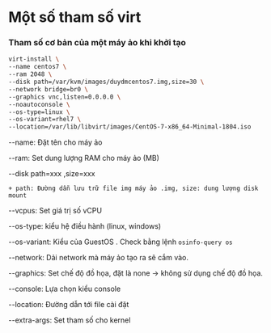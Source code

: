 # Một số tham số virt

### Tham số cơ bản của một máy ảo khi khởi tạo


```sh
virt-install \
--name centos7 \
--ram 2048 \
--disk path=/var/kvm/images/duydmcentos7.img,size=30 \
--network bridge=br0 \
--graphics vnc,listen=0.0.0.0 \
--noautoconsole \
--os-type=linux \
--os-variant=rhel7 \   
--location=/var/lib/libvirt/images/CentOS-7-x86_64-Minimal-1804.iso
```

--name: Đặt tên cho máy ảo

--ram: Set dung lượng RAM cho máy ảo (MB)

--disk path=xxx ,size=xxx

	+ path: Đường dẫn lưu trữ file img máy ảo .img, size: dung lượng disk mount
	
--vcpus: Set giá trị số vCPU

--os-type: kiểu hệ điều hành (linux, windows)

--os-variant: Kiểu của GuestOS . Check bằng lệnh `osinfo-query os`

--network: Dải network mà máy ảo tạo ra sẽ cắm vào.

--graphics: Set chế độ đồ họa, đặt là none -> không sử dụng chế độ đồ họa.

--console: Lựa chọn kiểu console

--location: Đường dẫn tới file cài đặt

--extra-args: Set tham số cho kernel